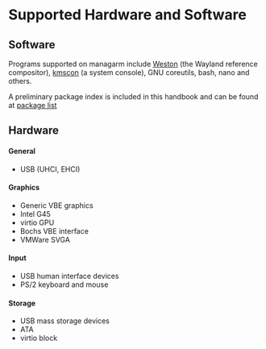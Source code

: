 # Supported Hardware and Software

## Software
Programs supported on managarm include [Weston](https://gitlab.freedesktop.org/wayland/weston/) (the Wayland reference compositor), [kmscon](https://www.freedesktop.org/wiki/Software/kmscon/) (a system console), GNU coreutils, bash, nano and others.

A preliminary package index is included in this handbook and can be found at [package list](package-index.md)

## Hardware
#### General
- USB (UHCI, EHCI)
#### Graphics
- Generic VBE graphics
- Intel G45
- virtio GPU
- Bochs VBE interface
- VMWare SVGA
#### Input
- USB human interface devices
- PS/2 keyboard and mouse
#### Storage
- USB mass storage devices
- ATA
- virtio block
